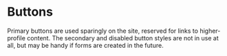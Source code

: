 # Buttons

Primary buttons are used sparingly on the site, reserved for links to higher-profile content. The secondary and disabled button styles are not in use at all, but may be handy if forms are created in the future.
